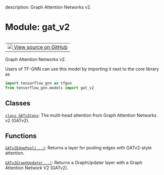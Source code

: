 description: Graph Attention Networks v2.

<div itemscope itemtype="http://developers.google.com/ReferenceObject">
<meta itemprop="name" content="gat_v2" />
<meta itemprop="path" content="Stable" />
</div>

# Module: gat_v2

<!-- Insert buttons and diff -->

<table class="tfo-notebook-buttons tfo-api nocontent" align="left">
<td>
  <a target="_blank" href="https://github.com/tensorflow/gnn/tree/master/tensorflow_gnn/models/gat_v2/__init__.py">
    <img src="https://www.tensorflow.org/images/GitHub-Mark-32px.png" />
    View source on GitHub
  </a>
</td>
</table>

Graph Attention Networks v2.

Users of TF-GNN can use this model by importing it next to the core library as

```python
import tensorflow_gnn as tfgnn
from tensorflow_gnn.models import gat_v2
```

## Classes

[`class GATv2Conv`](./gat_v2/GATv2Conv.md): The multi-head attention from Graph
Attention Networks v2 (GATv2).

## Functions

[`GATv2EdgePool(...)`](./gat_v2/GATv2EdgePool.md): Returns a layer for pooling
edges with GATv2-style attention.

[`GATv2GraphUpdate(...)`](./gat_v2/GATv2GraphUpdate.md): Returns a GraphUpdater
layer with a Graph Attention Network V2 (GATv2).

